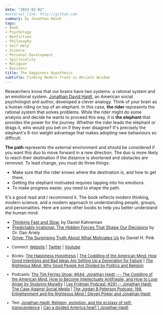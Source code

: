 ```yaml
---
date: "2023-02-02"
#external_link: http://github.com
summary: by Jonathan Haidt     
tags:
- Book
- Psychology
- Nonfiction
- Philosophy
- Self Help
- Science
- Personal Development
- Spirituality
- Religion
- Business
title: The Happiness Hypothesis
subtitle: Finding Modern Truth in Ancient Wisdom
---
```


Researchers know that our brains have two systems: a rational system and an emotional system. [Jonathan David Haidt](https://jonathanhaidt.com/), an American social psychologist and author, developed a clever analogy. Think of your brain as a human riding on top of an elephant. In this case, **the rider** represents the rational system that solves problems. While the rider might do some analysis and decide he wants to proceed this way, it is **the elephant** that provides the power for the journey. Whether the rider leads the elephant or drags it, who would you bet on if they ever disagree? It's precisely the elephant's 6-ton weight advantage that makes adopting new behaviours so difficult.

**The path** represents the external environment and should be considered if you want this duo to move forward in a new direction. The duo is more likely to reach their destination if the distance is shortened and obstacles are removed. To lead change, you must do three things:

-   Make sure that the rider knows where the destination is, and how to get there.
-   Getting the elephant motivated requires tapping into his emotions.
-   To make progress easier, you need to shape the path.

It's a good read and I recommend it. The book reflects modern thinking, modern science, and a modern approach to understanding people, groups, and personalities. Here are some other books to help you better understand the human mind:

-   [Thinking Fast and Slow,](https://www.amazon.com/Thinking-Fast-Slow-Daniel-Kahneman/dp/0374533555) by Daniel Kahneman
-   [Predictably Irrational: The Hidden Forces That Shape Our Decisions](https://www.amazon.com/Predictably-Irrational-Revised-Expanded-Decisions/dp/0061353248/ref=sr_1_1?crid=2C9776298XG3P&keywords=Predictably+Irrational&qid=1675364137&s=books&sprefix=predictably+irrational%2Cstripbooks-intl-ship%2C183&sr=1-1) by Dr. Dan Ariely
-   [Drive: The Surprising Truth About What Motivates Us](https://www.amazon.com/Drive-Surprising-Truth-About-Motivates/dp/1594484805/ref=sr_1_1?crid=1CBS24MIK81FO&keywords=drive+daniel+pink&qid=1675364215&s=books&sprefix=Drive%2Cstripbooks-intl-ship%2C166&sr=1-1) by Daniel H. Pink

<font size="2">

-   Connect: [Website](https://jonathanhaidt.com/) \| [Twitter](https://twitter.com/jonhaidt) \| [Youtube](https://www.youtube.com/jonathanhaidt1)

-   Books: [The Happiness Hypothesis](https://www.amazon.com/The-Happiness-Hypothesis-audiobook/dp/B07D5JCWLD/ref=sr_1_3?qid=1675358646&refinements=p_27%3AJonathan+Haidt&s=books&sr=1-3) \| [The Coddling of the American Mind: How Good Intentions and Bad Ideas Are Setting Up a Generation for Failure](amazon.com/Coddling-of-American-Mind-audiobook/dp/B079P7PDWB/ref=sr_1_2?keywords=Jonathan+Haidt&qid=1675358690&s=audible&sr=1-2) \| [The Righteous Mind: Why Good People Are Divided by Politics and Religion](https://www.amazon.com/Righteous-Mind-Divided-Politics-Religion-ebook/dp/B0052FF7YM/ref=sr_1_1?crid=KLC1OM3SZ283&keywords=The+Righteous+Mind&qid=1675358838&sprefix=the+righteous+mind%2Caps%2C166&sr=8-1)

-   Podcasts: [The Tim Ferriss Show: #644: Jonathan Haidt --- The Coddling of the American Mind, How to Become Intellectually Antifragile, and How to Lose Anger by Studying Morality](https://podcasts.apple.com/us/podcast/644-jonathan-haidt-the-coddling-of-the-american-mind/id863897795?i=1000590904322) \| [Lex Fridman Podcast: #291 -- Jonathan Haidt: The Case Against Social Media](https://lexfridman.com/jonathan-haidt/) \| [The Jordan B Peterson Podcast: 198. Enlightenment and the Righteous Mind \| Steven Pinker and Jonathan Haidt](https://podcasts.apple.com/ca/podcast/198-enlightenment-and-the-righteous-mind-steven/id1184022695?i=1000574664930)

-   Ted: [Jonathan Haidt: Religion, evolution, and the ecstasy of self-transcendence](https://www.youtube.com/watch?v=2MYsx6WArKY) \| [Can a divided America heal? \| Jonathan Haidt](https://www.youtube.com/watch?v=D-_Az5nZBBM)

</font>


